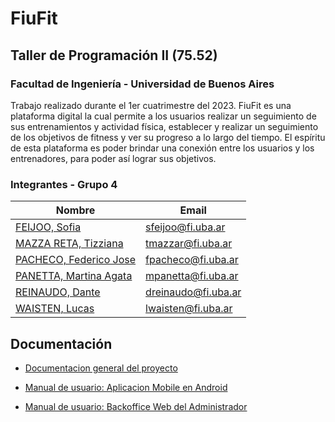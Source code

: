 # FiuFit

## Taller de Programación II (75.52)
### Facultad de Ingeniería - Universidad de Buenos Aires

Trabajo realizado durante el 1er cuatrimestre del 2023. 
FiuFit es una plataforma digital la cual permite a los usuarios realizar un seguimiento de sus entrenamientos y actividad física, establecer y realizar un seguimiento de los objetivos de fitness y ver su progreso a lo largo del tiempo. El espíritu de esta plataforma es poder brindar una conexión entre los usuarios y los entrenadores, para poder así lograr sus objetivos.


### Integrantes - Grupo 4

Nombre |   Email
------ |  -------------
[FEIJOO, Sofia](https://github.com/feijooso) | sfeijoo@fi.uba.ar
[MAZZA RETA, Tizziana](https://github.com/tizziana) | tmazzar@fi.uba.ar
[PACHECO, Federico Jose](https://github.com/fjpacheco) | fpacheco@fi.uba.ar
[PANETTA, Martina Agata](https://github.com/martinaAgata) | mpanetta@fi.uba.ar
[REINAUDO, Dante](https://github.com/DanteReinaudo) | dreinaudo@fi.uba.ar
[WAISTEN, Lucas](https://github.com/LucasWaisten) | lwaisten@fi.uba.ar

## Documentación

* [Documentacion general del proyecto](https://befitting-attention-607.notion.site/FiuFit-Documentaci-n-5a17ec0566684fa3a5d723574eb02fd2)

* [Manual de usuario: Aplicacion Mobile en Android](https://brass-skunk-980.notion.site/FiuFit-cbd43ba54f62403c9a499defc8d4fe05)
* [Manual de usuario: Backoffice Web del Administrador](https://brass-skunk-980.notion.site/FuiFit-Manual-del-Administrador-4ceddc9b5cf744d9aa497da6d8b2c730)
